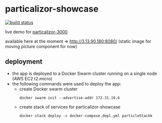 # particalizor-showcase
[![build status][build badge]][BUILD_URL]

live demo for [particalizor-3000](https://github.com/ArtemAlagizov/particalizor-3000)

available here at the moment => http://3.13.90.180:8080/ (static image for moving picture component for now)

## deployment
* the app is deployed to a Docker Swarm cluster running on a single node (AWS EC2 t2.micro)
* the following commands were used to deploy the app:
  * create Docker swarm cluster
    ```
    docker swarm init --advertise-addr 172.31.19.6
    ```
  * create stack of services for particalizor-showcase
    ```
    docker stack deploy -c docker-compose.depl.yml particleStackk
    ```

[BUILD_URL]: https://travis-ci.org/ArtemAlagizov/particalizor-showcase
[build badge]: https://img.shields.io/travis/ArtemAlagizov/particalizor-showcase/master?style=flat-square
